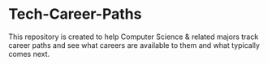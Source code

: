 # Tech-Career-Paths
This repository is created to help Computer Science &amp; related majors track career paths and see what careers are available to them and what typically comes next. 
